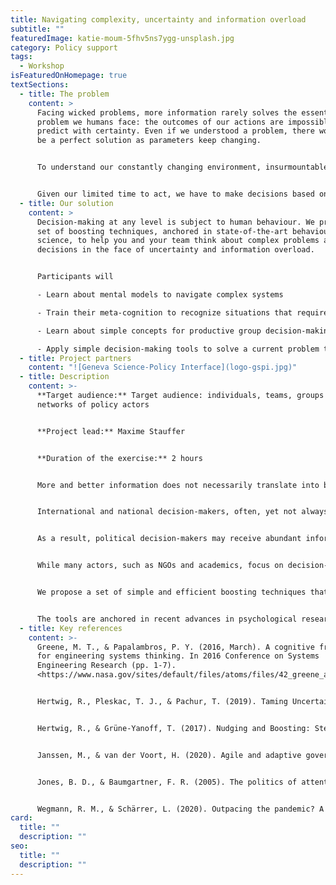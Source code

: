 ```yaml
---
title: Navigating complexity, uncertainty and information overload
subtitle: ""
featuredImage: katie-moum-5fhv5ns7ygg-unsplash.jpg
category: Policy support
tags:
  - Workshop
isFeaturedOnHomepage: true
textSections:
  - title: The problem
    content: >
      Facing wicked problems, more information rarely solves the essential
      problem we humans face: the outcomes of our actions are impossible to
      predict with certainty. Even if we understood a problem, there would never
      be a perfect solution as parameters keep changing.


      To understand our constantly changing environment, insurmountable amounts of information products are sent our way. But most of analyses lack the rigour to be conclusive. And when we search for high quality syntheses, they aren't tailored to our specific needs and often hidden behind paywalls.


      Given our limited time to act, we have to make decisions based on our current understanding of the world. But how to make well-informed guesses in fast-paced environments that perform better than chance and allow us to learn from them?
  - title: Our solution
    content: >
      Decision-making at any level is subject to human behaviour. We propose a
      set of boosting techniques, anchored in state-of-the-art behavioural
      science, to help you and your team think about complex problems and make
      decisions in the face of uncertainty and information overload.


      Participants will

      - Learn about mental models to navigate complex systems

      - Train their meta-cognition to recognize situations that require specific tools

      - Learn about simple concepts for productive group decision-making

      - Apply simple decision-making tools to solve a current problem they are facing
  - title: Project partners
    content: "![Geneva Science-Policy Interface](logo-gspi.jpg)"
  - title: Description
    content: >-
      **Target audience:** Target audience: individuals, teams, groups and
      networks of policy actors


      **Project lead:** Maxime Stauffer


      **Duration of the exercise:** 2 hours


      More and better information does not necessarily translate into better decision-making. Yet, political decision-makers are bombarded with new information every day. This project focuses on empowering decision-makers to help them navigate complex problems efficiently by selecting, processing and exchanging information effectively. 


      International and national decision-makers, often, yet not always, benefit from in-depth analyses of policy problems (e.g. SDGs) and of the impact and cost of policies. However, this production of evidence is not necessarily coordinated. It is often published behind paywalls, rarely synthesised, seldom tailored to decision needs, and different reports can provide conflicting recommendations. Additionally, the production of evidence also competes against other information sources such as partisan information, false information, or less rigorous analyses. 


      As a result, political decision-makers may receive abundant information but struggle to turn it into effective policy change. A typical example is climate change. With decades of research, evidence and tools on climate change, policy change only happens very slowly if at all. It has been repeated and empirically validated that one of the mechanisms that prevent effective policy change in light of new information lie in the dynamics of information processing. That is “how bounded-rational policy actors judge, select, use and remember information”. In other words, how do time-constrained, non-omniscient actors deal with information overload? 


      While many actors, such as NGOs and academics, focus on decision-making support through the provision of information in the form of reports, new evidence or better predictions, this project hopes to support the behavioural reality of decision-making. Advances in psychology and neurosciences have shed light on boosting techniques that equip decision-makers with tools and concepts to make fast and accurate decisions in the face of uncertainty. As such, the strategy behind this project is not about providing better or more information. The strategy is about improving decision-makers’ capacity to process information and navigate uncertain environments.


      We propose a set of simple and efficient boosting techniques that can be easily used by any decision-maker to make decisions in the face of uncertainty and information overload. The approach is based on empowerment instead of prescription. The tools will cover the following dimensions: (1) judging and selecting information; (2) sharing information; and (3) using information.


      The tools are anchored in recent advances in psychological research. Given that political decision- making, whether it is at a local, national or international level, is always subject to human behaviour, these tools likely generalise and thus are useful for every decision-maker. This solution differs from and complements pieces of evidence on policy problems and solutions which often are context-specific and thus cannot necessarily be imported into every context.
  - title: Key references
    content: >-
      Greene, M. T., & Papalambros, P. Y. (2016, March). A cognitive framework
      for engineering systems thinking. In 2016 Conference on Systems
      Engineering Research (pp. 1-7).
      <https://www.nasa.gov/sites/default/files/atoms/files/42_greene_a_cognitive_framework_for_engineering_systems_thinking_1.pdf>


      Hertwig, R., Pleskac, T. J., & Pachur, T. (2019). Taming Uncertainty. MIT Press. <https://doi.org/10.7551/mitpress/11114.001.0001>


      Hertwig, R., & Grüne-Yanoff, T. (2017). Nudging and Boosting: Steering or Empowering Good Decisions. Perspectives on Psychological Science, 12(6), 973–986. <https://doi.org/10.1177/1745691617702496>


      Janssen, M., & van der Voort, H. (2020). Agile and adaptive governance in crisis response: Lessons from the COVID-19 pandemic. International Journal of Information Management, 55, 102180. <https://doi.org/10.1016/j.ijinfomgt.2020.102180>


      Jones, B. D., & Baumgartner, F. R. (2005). The politics of attention: How government prioritizes problems. University of Chicago Press. <https://press.uchicago.edu/ucp/books/book/chicago/P/bo3644482.html>


      Wegmann, R. M., & Schärrer, L. (2020). Outpacing the pandemic? A factorial survey on decision speed of COVID-19 task forces. Journal of Organizational Effectiveness: People and Performance, 7(2), 191–202. <https://doi.org/10.1108/JOEPP-05-2020-0089>
card:
  title: ""
  description: ""
seo:
  title: ""
  description: ""
---
```

